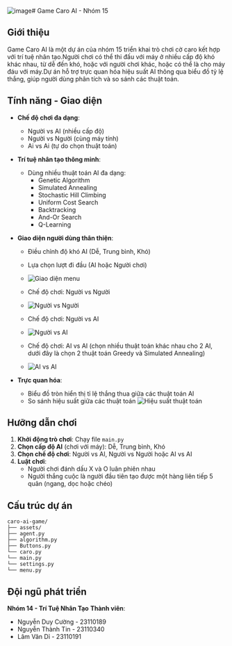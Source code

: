 ![image](https://github.com/user-attachments/assets/d26b5428-e067-4936-9589-26b97658b8f4)# Game Caro AI - Nhóm 15

## Giới thiệu

Game Caro AI là một dự án của nhóm 15 triển khai trò chơi cờ caro kết hợp với trí tuệ nhân tạo.Người chơi có thể thi đấu với máy ở nhiều cấp độ khó khác nhau, từ dễ đến khó, hoặc với người chơi khác, hoặc có thể là cho máy đáu với máy.Dự án hỗ trợ trực quan hóa hiệu suất AI thông qua biểu đồ tỷ lệ thắng, giúp người dùng phân tích và so sánh các thuật toán.

## Tính năng - Giao diện

- **Chế độ chơi đa dạng**:
  - Người vs AI (nhiều cấp độ)
  - Người vs Người (cùng máy tính)
  - Ai vs Ai (tự do chọn thuật toán)

- **Trí tuệ nhân tạo thông minh**:
  - Dùng nhiều thuật toán AI đa dạng: 
    + Genetic Algorithm
    + Simulated Annealing
    + Stochastic Hill Climbing
    + Uniform Cost Search
    + Backtracking
    + And-Or Search
    + Q-Learning

- **Giao diện người dùng thân thiện**:
  - Điều chỉnh độ khó AI (Dễ, Trung bình, Khó)
  - Lựa chọn lượt đi đầu (AI hoặc Người chơi)
  
  - ![Giao diện menu](https://media2.giphy.com/media/v1.Y2lkPTc5MGI3NjExMzZ1djk4ejkxZjJtZms5bzFuZnBuZHRsaXV0aGtzcnV1cmZrZ3ppMiZlcD12MV9pbnRlcm5hbF9naWZfYnlfaWQmY3Q9Zw/bKhSNCiacGIipyIY9f/giphy.gif)

  - Chế độ chơi: Người vs Người
  - ![Người vs Người](https://media4.giphy.com/media/v1.Y2lkPTc5MGI3NjExYW12OHM1cXh6OXN3cTBtM2ptdDMxcmQ0b28zdHlndnF1Y2w3dXJzaCZlcD12MV9pbnRlcm5hbF9naWZfYnlfaWQmY3Q9Zw/iATf6JY9q5srhFi39r/giphy.gif)

  - Chế độ chơi: Người vs AI
  - ![Người vs AI](https://media1.giphy.com/media/v1.Y2lkPTc5MGI3NjExMmZndGJhNXl6bDFzeTVxYjluamU3eXFteHZjZDNoaHB0OXlsbWFobSZlcD12MV9pbnRlcm5hbF9naWZfYnlfaWQmY3Q9Zw/1q23tkZhpdGtBucVuf/giphy.gif)
 
  - Chế độ chơi: AI vs AI (chọn nhiều thuật toán khác nhau cho 2 AI, dưới đây là chọn 2 thuật toán Greedy và Simulated Annealing)
  - ![AI vs AI](https://media3.giphy.com/media/v1.Y2lkPTc5MGI3NjExdXk3MTh4cDR0bzUzNWU1YTQ5Y2xlaGNzMWg4ZjludDMwaDR1N3N2eSZlcD12MV9pbnRlcm5hbF9naWZfYnlfaWQmY3Q9Zw/NuJkH84UgzmfzQcGH3/giphy.gif)

- **Trực quan hóa**:
  - Biểu đồ tròn hiển thị tỉ lệ thắng thua giữa các thuật toán AI
  - So sánh hiệu suất giữa các thuật toán
  ![Hiệu suất thuật toán](https://github.com/user-attachments/assets/bda24261-5a0e-44da-92e2-157940ab6ff1)


## Hưỡng dẫn chơi

1. **Khởi động trò chơi**: Chạy file `main.py`
2. **Chọn cấp độ AI** (chơi với máy): Dễ, Trung bình, Khó
3. **Chọn chế độ chơi**: Người vs AI, Người vs Người hoặc AI vs AI
4. **Luật chơi**: 
   - Người chơi đánh dấu X và O luân phiên nhau
   - Người thắng cuộc là người đầu tiên tạo được một hàng liên tiếp 5 quân (ngang, dọc hoặc chéo)

## Cấu trúc dự án

```
caro-ai-game/
├── assets/
├── agent.py
├── algorithm.py  
├── Buttons.py
└── caro.py
└── main.py
└── settings.py
└── menu.py            
```

## Đội ngũ phát triển

**Nhóm 14 - Trí Tuệ Nhân Tạo**
**Thành viên**:
  - Nguyễn Duy Cường - 23110189
  - Nguyễn Thành Tin - 23110340
  - Lâm Văn Dỉ - 23110191





